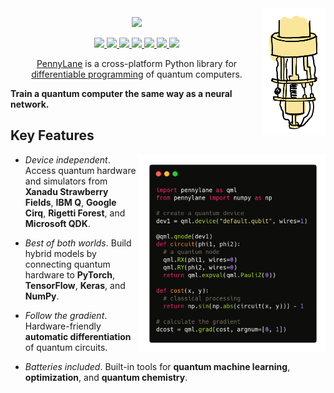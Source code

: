 <img src="https://raw.githubusercontent.com/PennyLaneAI/pennylane/update-readme/doc/_static/readme/dilution.png" width="100px" align="right">

<p align="center">
  <a href="https://pennylane.ai">
    <img width=70% src="https://raw.githubusercontent.com/PennyLaneAI/pennylane/master/doc/_static/pennylane_thin.png">
  </a>
</p>

<p align="center">
  <!-- Tests (GitHub actions) -->
  <a href="https://github.com/PennyLaneAI/pennylane/actions?query=workflow%3ATests">
    <img src="https://img.shields.io/github/workflow/status/PennyLaneAI/pennylane/Tests/master?logo=github&style=flat-square" />
  </a>
  <!-- CodeCov -->
  <a href="https://codecov.io/gh/PennyLaneAI/pennylane">
    <img src="https://img.shields.io/codecov/c/github/PennyLaneAI/pennylane/master.svg?logo=codecov&style=flat-square" />
  </a>
  <!-- Codefactor -->
  <a href="https://www.codefactor.io/repository/github/pennylaneai/pennylane">
    <img src="https://img.shields.io/codefactor/grade/github/PennyLaneAI/pennylane/master?logo=codefactor&style=flat-square" />
  </a>
  <!-- ReadTheDocs -->
  <a href="https://pennylane.readthedocs.io">
    <img src="https://img.shields.io/readthedocs/pennylane.svg?logo=read-the-docs&style=flat-square" />
  </a>
  <!-- PyPI -->
  <a href="https://pypi.org/project/PennyLane">
    <img src="https://img.shields.io/pypi/v/PennyLane.svg?style=flat-square" />
  </a>
  <!-- Forum -->
  <a href="https://discuss.pennylane.ai">
    <img src="https://img.shields.io/discourse/https/discuss.pennylane.ai/posts.svg?logo=discourse&style=flat-square" />
  </a>
  <!-- License -->
  <a href="https://www.apache.org/licenses/LICENSE-2.0">
    <img src="https://img.shields.io/pypi/l/PennyLane.svg?logo=apache&style=flat-square" />
  </a>
</p>

<p align="center">
  <a href="https://pennylane.ai">PennyLane</a> is a cross-platform Python library for <a
  href="https://en.wikipedia.org/wiki/Differentiable_programming)">differentiable
  programming</a> of quantum computers.

  <strong>Train a quantum computer the same way as a neural network.</strong>
</p>





## Key Features

<img src="https://raw.githubusercontent.com/PennyLaneAI/pennylane/master/doc/_static/code.png" width="300px" align="right">

- *Device independent*.
  Access quantum hardware and simulators from **Xanadu Strawberry Fields**, **IBM Q**, **Google Cirq**, **Rigetti Forest**, and
  **Microsoft QDK**.

- *Best of both worlds*.
  Build hybrid models by connecting quantum hardware to **PyTorch**, **TensorFlow**, **Keras**, and **NumPy**.

- *Follow the gradient*. Hardware-friendly **automatic differentiation** of quantum circuits.

- *Batteries included*. Built-in tools for **quantum machine learning**, **optimization**, and **quantum chemistry**.
